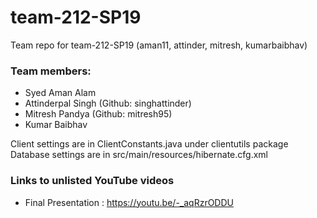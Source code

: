 # team-212-SP19
Team repo for team-212-SP19 (aman11, attinder, mitresh, kumarbaibhav)   

### Team members:  
* Syed Aman Alam 
* Attinderpal Singh (Github: singhattinder)
* Mitresh Pandya (Github: mitresh95)
* Kumar Baibhav


Client settings are in ClientConstants.java under clientutils package
Database settings are in src/main/resources/hibernate.cfg.xml

### Links to unlisted YouTube videos
* Final Presentation : https://youtu.be/-_aqRzrODDU


